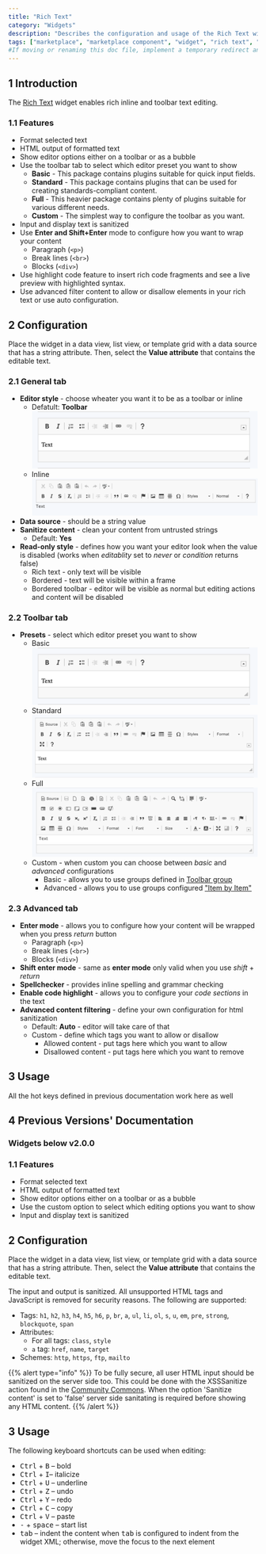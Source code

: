 ```yaml
---
title: "Rich Text"
category: "Widgets"
description: "Describes the configuration and usage of the Rich Text widget, which is available in the Mendix Marketplace."
tags: ["marketplace", "marketplace component", "widget", "rich text", "platform support"]
#If moving or renaming this doc file, implement a temporary redirect and let the respective team know they should update the URL in the product. See Mapping to Products for more details.
---
```


## 1 Introduction

The [Rich Text](https://marketplace.mendix.com/link/component/74889/) widget enables rich inline and toolbar text editing.

### 1.1 Features

* Format selected text
* HTML output of formatted text
* Show editor options either on a toolbar or as a bubble
* Use the toolbar tab to select which editor preset you want to show
	* **Basic** - This package contains plugins suitable for quick input fields.
	* **Standard** - This package contains plugins that can be used for creating standards-compliant content.
	* **Full** - This heavier package contains plenty of plugins suitable for various different needs.
	* **Custom** - The simplest way to configure the toolbar as you want.
* Input and display text is sanitized
* Use **Enter and Shift+Enter** mode to configure how you want to wrap your content
	* Paragraph (`<p>`)
	* Break lines (`<br>`)
	* Blocks (`<div>`)
* Use highlight code feature to insert rich code fragments and see a live preview with highlighted syntax.
* Use advanced filter content to allow or disallow elements in your rich text or use auto configuration.

## 2 Configuration

Place the widget in a data view, list view, or template grid with a data source that has a string attribute. Then, select the **Value attribute** that contains the editable text.

### 2.1 General tab

* **Editor style** - choose wheater you want it to be as a toolbar or inline
	* Defatult: **Toolbar**
	![Example of toolbar](attachments/ckeditor/basic_toolbar.png)
	* Inline
	![Example of toolbar](attachments/ckeditor/inline_toolbar.png)
* **Data source** - should be a string value
* **Sanitize content** - clean your content from untrusted strings
	* Default: **Yes**
* **Read-only style** - defines how you want your editor look when the value is disabled (works when *editablity* set to *never* or *condition* returns false)
	* Rich text - only text will be visible
	* Bordered - text will be visible within a frame
	* Bordered toolbar - editor will be visible as normal but editing actions and content will be disabled

### 2.2 Toolbar tab

* **Presets** - select which editor preset you want to show
	* Basic
	![Example of toolbar](attachments/ckeditor/basic_toolbar.png)
	* Standard
	![Example of toolbar](attachments/ckeditor/standard_toolbar.png)
	* Full
	![Example of toolbar](attachments/ckeditor/full_toolbar.png)
	* Custom - when custom you can choose between *basic* and *advanced* configurations
		* Basic - allows you to use groups defined in [Toolbar group](https://ckeditor.com/docs/ckeditor4/latest/features/toolbarconcepts.html#toolbar-groups-configuration)
		* Advanced - allows you to use groups configured ["Item by Item"](https://ckeditor.com/docs/ckeditor4/latest/features/toolbarconcepts.html#item-by-item-configuration)

### 2.3 Advanced tab

* **Enter mode** - allows you to configure how your content will be wrapped when you press *return* button
	* Paragraph (`<p>`)
	* Break lines (`<br>`)
	* Blocks (`<div>`)
* **Shift enter mode** - same as **enter mode** only valid when you use *shift* + *return*
* **Spellchecker** - provides inline spelling and grammar checking
* **Enable code highlight** - allows you to configure your *code sections* in the text
* **Advanced content filtering** - define your own configuration for html sanitization
	* Default: **Auto** - editor will take care of that
	* Custom - define which tags you want to allow or disallow
		* Allowed content - put tags here which you want to allow
		* Disallowed content - put tags here which you want to remove

## 3 Usage

All the hot keys defined in previous documentation work here as well

## 4 Previous Versions' Documentation

### Widgets below v2.0.0

### 1.1 Features

* Format selected text
* HTML output of formatted text
* Show editor options either on a toolbar or as a bubble
* Use the custom option to select which editing options you want to show
* Input and display text is sanitized

## 2 Configuration

Place the widget in a data view, list view, or template grid with a data source that has a string attribute. Then, select the **Value attribute** that contains the editable text.

The input and output is sanitized. All unsupported HTML tags and JavaScript is removed for security reasons. The following are supported:

* Tags: `h1`, `h2`, `h3`, `h4`, `h5`, `h6`, `p`, `br`, `a`, `ul`, `li`, `ol`, `s`, `u`, `em`, `pre`, `strong`, `blockquote`, `span`
* Attributes:
	* For all tags: `class`, `style`
	* `a` tag: `href`, `name`, `target`
* Schemes: `http`, `https`, `ftp`, `mailto`

{{% alert type="info" %}}
To be fully secure, all user HTML input should be sanitized on the server side too. This could be done with the XSSSanitize action found in the [Community Commons](/appstore/modules/community-commons-function-library). When the option 'Sanitize content' is set to 'false' server side sanitating is required before showing any HTML content.
{{% /alert %}}

## 3 Usage

The following keyboard shortcuts can be used when editing:

* <kbd>Ctrl</kbd> + <kbd>B</kbd> – bold
* <kbd>Ctrl</kbd> + <kbd>I</kbd>– italicize
* <kbd>Ctrl</kbd> + <kbd>U</kbd> – underline
* <kbd>Ctrl</kbd> + <kbd>Z</kbd> – undo
* <kbd>Ctrl</kbd> + <kbd>Y</kbd> – redo
* <kbd>Ctrl</kbd> + <kbd>C</kbd> – copy
* <kbd>Ctrl</kbd> + <kbd>V</kbd> – paste
* <kbd>-</kbd> + <kbd>space</kbd> – start list
* <kbd>tab</kbd> – indent the content when <kbd>tab</kbd> is configured to indent from the widget XML; otherwise, move the focus to the next element
